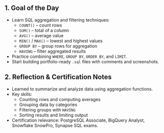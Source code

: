 ## 1. Goal of the Day
- Learn SQL aggregation and filtering techniques:
  - `COUNT()` – count rows
  - `SUM()` – total of a column
  - `AVG()` – average value
  - `MIN()` / `MAX()` – lowest and highest values
  - `GROUP BY` – group rows for aggregation
  - `HAVING` – filter aggregated results
- Practice combining `WHERE`, `GROUP BY`, `ORDER BY`, and `LIMIT`.
- Start building portfolio-ready `.sql` files with comments and screenshots.

## 2. Reflection & Certification Notes
- Learned to summarize and analyze data using aggregation functions.
- Key skills:
  - Counting rows and computing averages
  - Grouping data by categories
  - Filtering groups with `HAVING`
  - Sorting results and limiting output
- Certification relevance: PostgreSQL Associate, BigQuery Analyst, Snowflake SnowPro, Synapse SQL exams.
